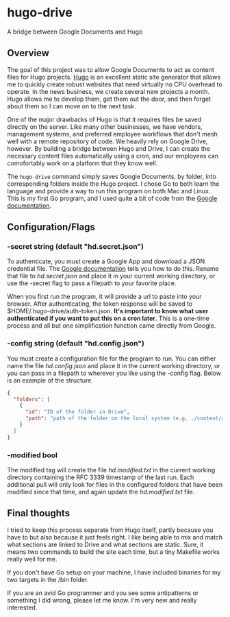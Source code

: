 # hugo-drive
A bridge between Google Documents and Hugo

## Overview

The goal of this project was to allow Google Documents to act as content files for Hugo projects. [Hugo](http://gohugo.io/) is an excellent static site generator that allows me to quickly create robust websites that need virtually no CPU overhead to operate. In the news business, we create several new projects a month. Hugo allows me to develop them, get them out the door, and then forget about them so I can move on to the next task.

One of the major drawbacks of Hugo is that it requires files be saved directly on the server. Like many other businesses, we have vendors, management systems, and preferred employee workflows that don't mesh well with a remote repository of code. We heavily rely on Google Drive, however. By building a bridge between Hugo and Drive, I can create the necessary content files automatically using a cron, and our employees can comofortably work on a platform that they know well.

The `hugo-drive` command simply saves Google Documents, by folder, into corresponding folders inside the Hugo project. I chose Go to both learn the language and provide a way to run this program on both Mac and Linux. This is my first Go program, and I used quite a bit of code from the [Google documentation](https://developers.google.com/drive/v3/web/quickstart/go).

## Configuration/Flags

### -secret string (default "hd.secret.json")

To authenticate, you must create a Google App and download a JSON credential file. The [Google documentation](https://developers.google.com/drive/v3/web/quickstart/go) tells you how to do this. Rename that file to *hd.secret.json* and place it in your current working directory, or use the -secret flag to pass a filepath to your favorite place.

When you first run the program, it will provide a url to paste into your browser. After authenticating, the token response will be saved to $HOME/.hugo-drive/auth-token.json. **It's important to know what user authenticated if you want to put this on a cron later**. This is a one-time process and all but one simplification function came directly from Google.


### -config string (default "hd.config.json")

You must create a configuration file for the program to run. You can either name the file *hd.config.json* and place it in the current working directory, or you can pass in a filepath to wherever you like using the -config flag. Below is an example of the structure.

```json
{
  "folders": [
    {
      "id": "ID of the folder in Drive",
      "path": "path of the folder on the local system (e.g. ./content/articles)"
    }
  ]
}
```


### -modified bool

The modified tag will create the file *hd.modified.txt* in the current working directory containing the RFC 3339 timestamp of the last run. Each additional pull will only look for files in the configured folders that have been modified since that time, and again update the *hd.modified.txt* file.

## Final thoughts

I tried to keep this process separate from Hugo itself, partly because you have to but also because it just feels right. I like being able to mix and match what sections are linked to Drive and what sections are static. Sure, it means two commands to build the site each time, but a tiny Makefile works really well for me.

If you don't have Go setup on your machine, I have included binaries for my two targets in the /bin folder.

If you are an avid Go programmer and you see some antipatterns or something I did wrong, please let me know. I'm very new and really interested.
